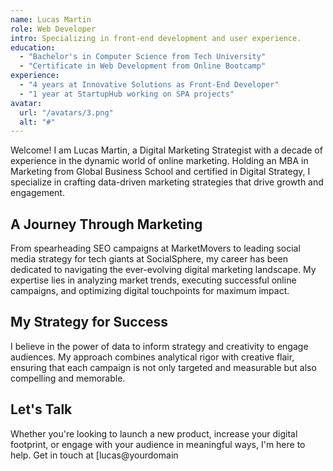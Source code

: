 ```yaml
---
name: Lucas Martin
role: Web Developer
intro: Specializing in front-end development and user experience.
education:
  - "Bachelor's in Computer Science from Tech University"
  - "Certificate in Web Development from Online Bootcamp"
experience:
  - "4 years at Innovative Solutions as Front-End Developer"
  - "1 year at StartupHub working on SPA projects"
avatar:
  url: "/avatars/3.png"
  alt: "#"
---
```


Welcome! I am Lucas Martin, a Digital Marketing Strategist with a decade of experience in the dynamic world of online marketing. Holding an MBA in Marketing from Global Business School and certified in Digital Strategy, I specialize in crafting data-driven marketing strategies that drive growth and engagement.

## A Journey Through Marketing

From spearheading SEO campaigns at MarketMovers to leading social media strategy for tech giants at SocialSphere, my career has been dedicated to navigating the ever-evolving digital marketing landscape. My expertise lies in analyzing market trends, executing successful online campaigns, and optimizing digital touchpoints for maximum impact.

## My Strategy for Success

I believe in the power of data to inform strategy and creativity to engage audiences. My approach combines analytical rigor with creative flair, ensuring that each campaign is not only targeted and measurable but also compelling and memorable.

## Let's Talk

Whether you're looking to launch a new product, increase your digital footprint, or engage with your audience in meaningful ways, I'm here to help. Get in touch at [lucas@yourdomain
